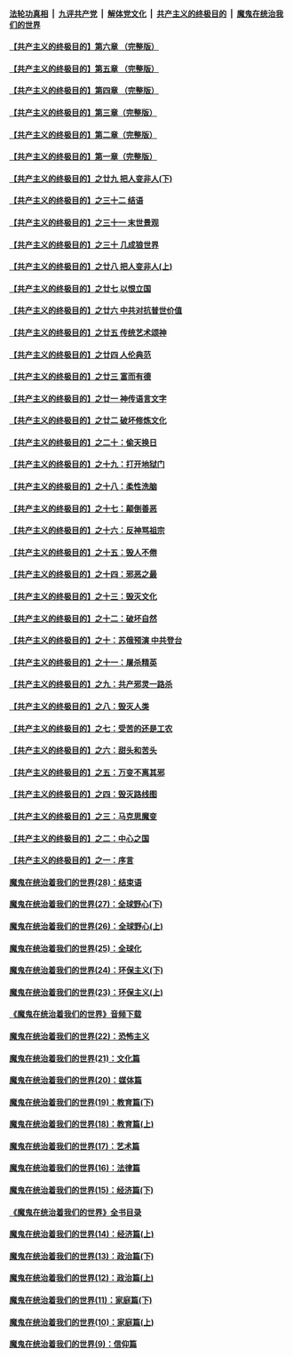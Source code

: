 ####  [法轮功真相](../../../../basic/blob/master/README.md?t=09050313) &nbsp;|&nbsp; [九评共产党](../../../../9ping.md/blob/master/README.md?t=09050313) &nbsp;|&nbsp; [解体党文化](../../../../jtdwh.md/blob/master/README.md?t=09050313)  &nbsp;|&nbsp; [共产主义的终极目的](../../../../gczydzjmd.md/blob/master/README.md?t=09050313) &nbsp;|&nbsp; [魔鬼在统治我们的世界](../../../../mgztzwmdsj.md/blob/master/README.md?t=09050313) 

#### [【共产主义的终极目的】第六章 （完整版）](../pages/nsc422/n11428913.md?t=09050313) 

#### [【共产主义的终极目的】第五章 （完整版）](../pages/nsc422/n11428912.md?t=09050313) 

#### [【共产主义的终极目的】第四章 （完整版）](../pages/nsc422/n11428907.md?t=09050313) 

#### [【共产主义的终极目的】第三章（完整版）](../pages/nsc422/n11428848.md?t=09050313) 

#### [【共产主义的终极目的】第二章（完整版）](../pages/nsc422/n11428831.md?t=09050313) 

#### [【共产主义的终极目的】第一章（完整版）](../pages/nsc422/n11417651.md?t=09050313) 

#### [【共产主义的终极目的】之廿九 把人变非人(下)](../pages/nsc422/n11344140.md?t=09050313) 

#### [【共产主义的终极目的】之三十二 结语](../pages/nsc422/n11360535.md?t=09050313) 

#### [【共产主义的终极目的】之三十一 末世景观](../pages/nsc422/n11351129.md?t=09050313) 

#### [【共产主义的终极目的】之三十 几成狼世界](../pages/nsc422/n11348280.md?t=09050313) 

#### [【共产主义的终极目的】之廿八 把人变非人(上)](../pages/nsc422/n11340492.md?t=09050313) 

#### [【共产主义的终极目的】之廿七 以恨立国](../pages/nsc422/n11336944.md?t=09050313) 

#### [【共产主义的终极目的】之廿六 中共对抗普世价值](../pages/nsc422/n11324785.md?t=09050313) 

#### [【共产主义的终极目的】之廿五 传统艺术颂神](../pages/nsc422/n11296396.md?t=09050313) 

#### [【共产主义的终极目的】之廿四 人伦典范](../pages/nsc422/n11296397.md?t=09050313) 

#### [【共产主义的终极目的】之廿三 富而有德](../pages/nsc422/n11283598.md?t=09050313) 

#### [【共产主义的终极目的】之廿一 神传语言文字](../pages/nsc422/n11263265.md?t=09050313) 

#### [【共产主义的终极目的】之廿二 破坏修炼文化](../pages/nsc422/n11245728.md?t=09050313) 

#### [【共产主义的终极目的】之二十：偷天换日](../pages/nsc422/n11238846.md?t=09050313) 

#### [【共产主义的终极目的】之十九：打开地狱门](../pages/nsc422/n11206376.md?t=09050313) 

#### [【共产主义的终极目的】之十八：柔性洗脑](../pages/nsc422/n11199994.md?t=09050313) 

#### [【共产主义的终极目的】之十七：颠倒善恶](../pages/nsc422/n11179782.md?t=09050313) 

#### [【共产主义的终极目的】之十六：反神骂祖宗](../pages/nsc422/n11166798.md?t=09050313) 

#### [【共产主义的终极目的】之十五：毁人不倦](../pages/nsc422/n11166792.md?t=09050313) 

#### [【共产主义的终极目的】之十四：邪恶之最](../pages/nsc422/n11150249.md?t=09050313) 

#### [【共产主义的终极目的】之十三：毁灭文化](../pages/nsc422/n11135227.md?t=09050313) 

#### [【共产主义的终极目的】之十二：破坏自然](../pages/nsc422/n11135214.md?t=09050313) 

#### [【共产主义的终极目的】之十：苏俄预演 中共登台](../pages/nsc422/n11118424.md?t=09050313) 

#### [【共产主义的终极目的】之十一：屠杀精英](../pages/nsc422/n11118442.md?t=09050313) 

#### [【共产主义的终极目的】之九：共产邪灵一路杀](../pages/nsc422/n11114139.md?t=09050313) 

#### [【共产主义的终极目的】之八：毁灭人类](../pages/nsc422/n11108503.md?t=09050313) 

#### [【共产主义的终极目的】之七：受苦的还是工农](../pages/nsc422/n11101809.md?t=09050313) 

#### [【共产主义的终极目的】之六：甜头和苦头](../pages/nsc422/n11096971.md?t=09050313) 

#### [【共产主义的终极目的】之五：万变不离其邪](../pages/nsc422/n11091285.md?t=09050313) 

#### [【共产主义的终极目的】之四：毁灭路线图](../pages/nsc422/n11086284.md?t=09050313) 

#### [【共产主义的终极目的】之三：马克思魔变](../pages/nsc422/n11061941.md?t=09050313) 

#### [【共产主义的终极目的】之二：中心之国](../pages/nsc422/n11047728.md?t=09050313) 

#### [【共产主义的终极目的】之一：序言](../pages/nsc422/n11086077.md?t=09050313) 

#### [魔鬼在统治着我们的世界(28)：结束语](../pages/nsc422/n10936246.md?t=09050313) 

#### [魔鬼在统治着我们的世界(27)：全球野心(下)](../pages/nsc422/n10928319.md?t=09050313) 

#### [魔鬼在统治着我们的世界(26)：全球野心(上)](../pages/nsc422/n10900318.md?t=09050313) 

#### [魔鬼在统治着我们的世界(25)：全球化](../pages/nsc422/n10788205.md?t=09050313) 

#### [魔鬼在统治着我们的世界(24)：环保主义(下)](../pages/nsc422/n10695307.md?t=09050313) 

#### [魔鬼在统治着我们的世界(23)：环保主义(上)](../pages/nsc422/n10688613.md?t=09050313) 

#### [《魔鬼在统治着我们的世界》音频下载](../pages/nsc422/n10635553.md?t=09050313) 

#### [魔鬼在统治着我们的世界(22)：恐怖主义](../pages/nsc422/n10614727.md?t=09050313) 

#### [魔鬼在统治着我们的世界(21)：文化篇](../pages/nsc422/n10597706.md?t=09050313) 

#### [魔鬼在统治着我们的世界(20)：媒体篇](../pages/nsc422/n10586579.md?t=09050313) 

#### [魔鬼在统治着我们的世界(19)：教育篇(下)](../pages/nsc422/n10564808.md?t=09050313) 

#### [魔鬼在统治着我们的世界(18)：教育篇(上)](../pages/nsc422/n10526970.md?t=09050313) 

#### [魔鬼在统治着我们的世界(17)：艺术篇](../pages/nsc422/n10499093.md?t=09050313) 

#### [魔鬼在统治着我们的世界(16)：法律篇](../pages/nsc422/n10485969.md?t=09050313) 

#### [魔鬼在统治着我们的世界(15)：经济篇(下)](../pages/nsc422/n10469975.md?t=09050313) 

#### [《魔鬼在统治着我们的世界》全书目录](../pages/nsc422/n10464261.md?t=09050313) 

#### [魔鬼在统治着我们的世界(14)：经济篇(上)](../pages/nsc422/n10457370.md?t=09050313) 

#### [魔鬼在统治着我们的世界(13)：政治篇(下)](../pages/nsc422/n10448270.md?t=09050313) 

#### [魔鬼在统治着我们的世界(12)：政治篇(上)](../pages/nsc422/n10444576.md?t=09050313) 

#### [魔鬼在统治着我们的世界(11)：家庭篇(下)](../pages/nsc422/n10440961.md?t=09050313) 

#### [魔鬼在统治着我们的世界(10)：家庭篇(上)](../pages/nsc422/n10435448.md?t=09050313) 

#### [魔鬼在统治着我们的世界(9)：信仰篇](../pages/nsc422/n10432159.md?t=09050313) 

